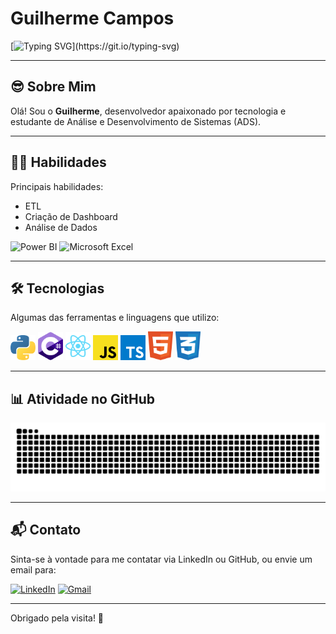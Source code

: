 # Guilherme Campos

[![Typing SVG](https://readme-typing-svg.herokuapp.com/?color=00FF00&size=35&vCenter=true&width=1000&lines=😎Olá,+Seja+bem-vindo!)](https://git.io/typing-svg)

---

## 😎 Sobre Mim

Olá! Sou o **Guilherme**, desenvolvedor apaixonado por tecnologia e estudante de Análise e Desenvolvimento de Sistemas (ADS).

---

## 🧑‍💻 Habilidades

Principais habilidades:

- ETL
- Criação de Dashboard
- Análise de Dados

<p>
  <img alt="Power BI" src="https://img.shields.io/badge/power_bi-F2C811?style=for-the-badge&logo=powerbi&logoColor=black" />
  <img alt="Microsoft Excel" src="https://img.shields.io/badge/Microsoft_Excel-217346?style=for-the-badge&logo=microsoft-excel&logoColor=white" />
</p>

---

## 🛠 Tecnologias

Algumas das ferramentas e linguagens que utilizo:

<p aling="left">
  <img alt="Python" src="./img/python-5.svg" width="40" />
  <img alt="C#" src="./img/c--4.svg" width="40" />
  <img alt="React" src="./img/react-2.svg" width="40" />
  <img alt="Javascript" src="./img/javascript-1.svg" width="40" />
  <img alt="Typescript" src="./img/typescript.svg" width="40" />
  <img alt="Html" src="./img/html-1.svg" width="40" />
  <img alt="Css" src="./img/css-3.svg" width="40" />
</p>

---

## 📊 Atividade no GitHub

<div aling="center">
  <img src="https://raw.githubusercontent.com/The-Souza/The-Souza/output/snake.svg" alt="Snake animation" />
</div>

---

## 📬 Contato

Sinta-se à vontade para me contatar via LinkedIn ou GitHub, ou envie um email para:

[![LinkedIn](https://img.shields.io/badge/LinkedIn-0077B5?style=for-the-badge&logo=linkedin&logoColor=white)](https://www.linkedin.com/in/guilherme-campos-446bab2b8/)
[![Gmail](https://img.shields.io/badge/Gmail-333333?style=for-the-badge&logo=gmail&logoColor=red)](mailto:guilhermev272@gmail.com)

---

Obrigado pela visita! 🚀

